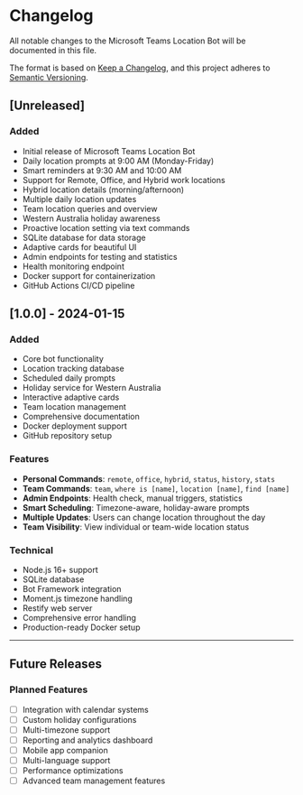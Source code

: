 # Changelog

All notable changes to the Microsoft Teams Location Bot will be documented in this file.

The format is based on [Keep a Changelog](https://keepachangelog.com/en/1.0.0/),
and this project adheres to [Semantic Versioning](https://semver.org/spec/v2.0.0.html).

## [Unreleased]

### Added
- Initial release of Microsoft Teams Location Bot
- Daily location prompts at 9:00 AM (Monday-Friday)
- Smart reminders at 9:30 AM and 10:00 AM
- Support for Remote, Office, and Hybrid work locations
- Hybrid location details (morning/afternoon)
- Multiple daily location updates
- Team location queries and overview
- Western Australia holiday awareness
- Proactive location setting via text commands
- SQLite database for data storage
- Adaptive cards for beautiful UI
- Admin endpoints for testing and statistics
- Health monitoring endpoint
- Docker support for containerization
- GitHub Actions CI/CD pipeline

## [1.0.0] - 2024-01-15

### Added
- Core bot functionality
- Location tracking database
- Scheduled daily prompts
- Holiday service for Western Australia
- Interactive adaptive cards
- Team location management
- Comprehensive documentation
- Docker deployment support
- GitHub repository setup

### Features
- **Personal Commands**: `remote`, `office`, `hybrid`, `status`, `history`, `stats`
- **Team Commands**: `team`, `where is [name]`, `location [name]`, `find [name]`
- **Admin Endpoints**: Health check, manual triggers, statistics
- **Smart Scheduling**: Timezone-aware, holiday-aware prompts
- **Multiple Updates**: Users can change location throughout the day
- **Team Visibility**: View individual or team-wide location status

### Technical
- Node.js 16+ support
- SQLite database
- Bot Framework integration
- Moment.js timezone handling
- Restify web server
- Comprehensive error handling
- Production-ready Docker setup

---

## Future Releases

### Planned Features
- [ ] Integration with calendar systems
- [ ] Custom holiday configurations
- [ ] Multi-timezone support
- [ ] Reporting and analytics dashboard
- [ ] Mobile app companion
- [ ] Multi-language support
- [ ] Performance optimizations
- [ ] Advanced team management features 
